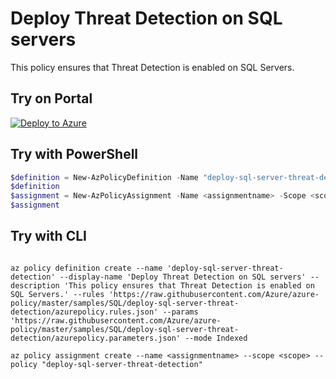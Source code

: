 # Deploy Threat Detection on SQL servers

This policy ensures that Threat Detection is enabled on SQL Servers.

## Try on Portal

[![Deploy to Azure](https://aka.ms/deploytoazurebutton)](https://portal.azure.com/#blade/Microsoft_Azure_Policy/CreatePolicyDefinitionBlade/uri/https%3A%2F%2Fraw.githubusercontent.com%2FAzure%2Fazure-policy%2Fmaster%2Fsamples%2FSQL%2Fdeploy-sql-server-threat-detection%2Fazurepolicy.json)

## Try with PowerShell

````powershell
$definition = New-AzPolicyDefinition -Name "deploy-sql-server-threat-detection" -DisplayName "Deploy Threat Detection on SQL servers" -description "This policy ensures that Threat Detection is enabled on SQL Servers." -Policy 'https://raw.githubusercontent.com/Azure/azure-policy/master/samples/SQL/deploy-sql-server-threat-detection/azurepolicy.rules.json' -Parameter 'https://raw.githubusercontent.com/Azure/azure-policy/master/samples/SQL/deploy-sql-server-threat-detection/azurepolicy.parameters.json' -Mode Indexed
$definition
$assignment = New-AzPolicyAssignment -Name <assignmentname> -Scope <scope> -PolicyDefinition $definition
$assignment 
````

## Try with CLI

````cli

az policy definition create --name 'deploy-sql-server-threat-detection' --display-name 'Deploy Threat Detection on SQL servers' --description 'This policy ensures that Threat Detection is enabled on SQL Servers.' --rules 'https://raw.githubusercontent.com/Azure/azure-policy/master/samples/SQL/deploy-sql-server-threat-detection/azurepolicy.rules.json' --params 'https://raw.githubusercontent.com/Azure/azure-policy/master/samples/SQL/deploy-sql-server-threat-detection/azurepolicy.parameters.json' --mode Indexed

az policy assignment create --name <assignmentname> --scope <scope> --policy "deploy-sql-server-threat-detection" 

````
